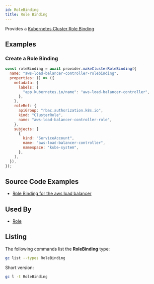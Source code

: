 ```yaml
---
id: RoleBinding
title: Role Binding
---
```


Provides a [Kubernetes Cluster Role Binding](https://kubernetes.io/docs/reference/access-authn-authz/rbac/)

## Examples

### Create a Role Binding

```js
const roleBinding = await provider.makeClusterRoleBinding({
  name: "aws-load-balancer-controller-rolebinding",
  properties: () => ({
    metadata: {
      labels: {
        "app.kubernetes.io/name": "aws-load-balancer-controller",
      },
    },
    roleRef: {
      apiGroup: "rbac.authorization.k8s.io",
      kind: "ClusterRole",
      name: "aws-load-balancer-controller-role",
    },
    subjects: [
      {
        kind: "ServiceAccount",
        name: "aws-load-balancer-controller",
        namespace: "kube-system",
      },
    ],
  }),
});
```

## Source Code Examples

- [Role Binding for the aws load balancer](https://github.com/grucloud/grucloud/blob/main/packages/modules/k8s/aws-load-balancer/resources.js#L478)

## Used By

- [Role](./Role)

## Listing

The following commands list the **RoleBinding** type:

```sh
gc list --types RoleBinding
```

Short version:

```sh
gc l -t RoleBinding
```

```sh

```
